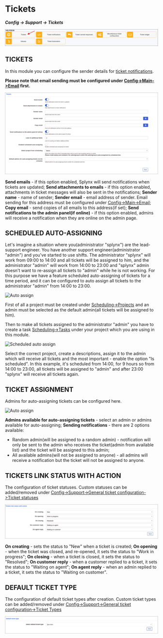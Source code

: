 Tickets
=============
**_Config -> Support -> Tickets_**

![tickets icon](icon.png)

## TICKETS

In this module you can configure the sender details for [ticket notifications](configuration/ticket_notifications/tickets_notifications.md).

**Please note that email sending must be configured under [Config->Main->Email](configuration/main_configuration/email_config/email_config.md) first.**

![Tickets](tickets.png)

**Send emails** - if this option enabled, Splynx will send notifications when tickets are updated;
**Send attachments to emails** - if this option enabled, attachments in ticket messages  will also be sent in the notifications;
**Sender name** - name of sender;
**Sender email** - email address of sender. Email sending for this address must be configured under [Config->Main->Email](configuration/main_configuration/email_config/email_config.md);
**Copy email** - send copies of all emails to this address(if set);
**Send notifications to the admin panel(if online)** - if this option enabled, admins will receive a notification when they are online on the admin page.

## SCHEDULED AUTO-ASSIGNING

Let's imagine a situation where you(administrator "splynx") are the lead-support engineer. You have another support engineer(administrator "admin") and you've started to use shifts. The administrator "splynx" will work from 09:00 to 14:00 and all tickets will be assigned to him, and the administrator "admin" will work from 14:00 to 23:00 and "splynx" admin doesn't want to re-assign all tickets to "admin" while he is not working. For this purpose we have a feature scheduled auto-assigning of tickets for a time period, and it can be configured to auto assign all tickets to the administrator "admin" from 14:00 to 23:00.

![Auto assign](auto_assign.png)

First of all a project must be created under [Scheduling->Projects](scheduling/projects/projects.md)
and an admin must be selected as the default admin(all tickets will be assigned to him).

Then to make all tickets assigned to the administrator "admin" you have to create a task [Scheduling->Tasks](scheduling/tasks/tasks.md) under your project which you are using in this module.

![Scheduled auto assign](task_example.png)

Select the correct project, create a descriptions, assign it to the admin which will receive all tickets and the most important - enable the option "Is scheduled". In this example, it's scheduled from 14:00, for 9 hours so from 14:00 to 23:00, all tickets will be assigned to "admin" and after 23:00 "splynx" will receive all tickets again.

## TICKET ASSIGNMENT

Admins for auto-assigning tickets can be configured here.

![Auto assign](ticket_assignment.png)

**Admins available for auto-assigning tickets** - select an admin or admins available for auto-assigning;
**Sending notifications** - there are 2 options available:
  * Random admin(will be assigned to a random admin) - notification will only be sent to the admin who receives the ticket(admin from available list) and the ticket will be assigned to this admin;
  * All available admins(will not be assigned to anyone) - all admins will receive a notification but the ticket will not be assigned to anyone.

## TICKETS LINK STATUS WITH ACTION

The configuration of ticket statuses. Custom statuses can be added/removed under [Config->Support->General ticket configuration->Ticket statuses](configuration/general_ticket_configuration/ticket_config.md)

![Ticket statuses](ticket_statuses.png)

**On creating** - sets the status to "New" when a ticket is created;
**On opening** - when the ticket was closed, and re-opened, it sets the status to "Work in progress";
**On closing** - when a ticket is closed, it sets the status to "Resolved";
**On customer reply** - when a customer replied to a ticket, it sets the status to "Waiting on agent";
**On agent reply** - when an admin replied to a ticket, it sets the status to "Waiting on customer".

## DEFAULT TICKET TYPE

The configuration of default ticket types after creation. Custom ticket types can be added/removed under [Config->Support->General ticket configuration->Ticket Types](configuration/general_ticket_configuration/ticket_config.md)

![Ticket default type](default_type.png)
